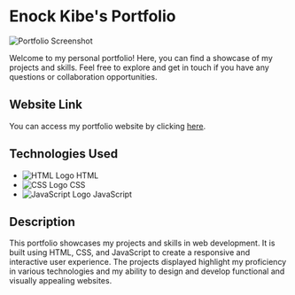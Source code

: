 # Enock Kibe's Portfolio

![Portfolio Screenshot](Screenshot%202024-02-19%20185617.png)

Welcome to my personal portfolio! Here, you can find a showcase of my projects and skills. Feel free to explore and get in touch if you have any questions or collaboration opportunities.

## Website Link

You can access my portfolio website by clicking [here](https://idyllic-syrniki-0fc69c.netlify.app/).

## Technologies Used

- ![HTML Logo](https://img.icons8.com/color/48/000000/html-5--v1.png) HTML
- ![CSS Logo](https://img.icons8.com/color/48/000000/css3.png) CSS
- ![JavaScript Logo](https://img.icons8.com/color/48/000000/javascript--v1.png) JavaScript

## Description

This portfolio showcases my projects and skills in web development. It is built using HTML, CSS, and JavaScript to create a responsive and interactive user experience. The projects displayed highlight my proficiency in various technologies and my ability to design and develop functional and visually appealing websites.

